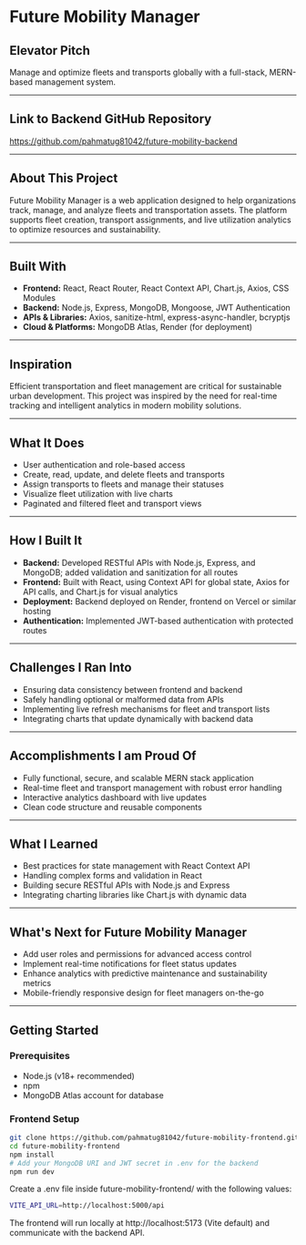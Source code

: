 # Future Mobility Manager

## Elevator Pitch
Manage and optimize fleets and transports globally with a full-stack, MERN-based management system.

---

## Link to Backend GitHub Repository
https://github.com/pahmatug81042/future-mobility-backend

---

## About This Project
Future Mobility Manager is a web application designed to help organizations track, manage, and analyze fleets and transportation assets. The platform supports fleet creation, transport assignments, and live utilization analytics to optimize resources and sustainability.

---

## Built With
- **Frontend:** React, React Router, React Context API, Chart.js, Axios, CSS Modules  
- **Backend:** Node.js, Express, MongoDB, Mongoose, JWT Authentication  
- **APIs & Libraries:** Axios, sanitize-html, express-async-handler, bcryptjs  
- **Cloud & Platforms:** MongoDB Atlas, Render (for deployment)  

---

## Inspiration
Efficient transportation and fleet management are critical for sustainable urban development. This project was inspired by the need for real-time tracking and intelligent analytics in modern mobility solutions.

---

## What It Does
- User authentication and role-based access  
- Create, read, update, and delete fleets and transports  
- Assign transports to fleets and manage their statuses  
- Visualize fleet utilization with live charts  
- Paginated and filtered fleet and transport views  

---

## How I Built It
- **Backend:** Developed RESTful APIs with Node.js, Express, and MongoDB; added validation and sanitization for all routes  
- **Frontend:** Built with React, using Context API for global state, Axios for API calls, and Chart.js for visual analytics  
- **Deployment:** Backend deployed on Render, frontend on Vercel or similar hosting  
- **Authentication:** Implemented JWT-based authentication with protected routes  

---

## Challenges I Ran Into
- Ensuring data consistency between frontend and backend  
- Safely handling optional or malformed data from APIs  
- Implementing live refresh mechanisms for fleet and transport lists  
- Integrating charts that update dynamically with backend data  

---

## Accomplishments I am Proud Of
- Fully functional, secure, and scalable MERN stack application  
- Real-time fleet and transport management with robust error handling  
- Interactive analytics dashboard with live updates  
- Clean code structure and reusable components  

---

## What I Learned
- Best practices for state management with React Context API  
- Handling complex forms and validation in React  
- Building secure RESTful APIs with Node.js and Express  
- Integrating charting libraries like Chart.js with dynamic data  

---

## What's Next for Future Mobility Manager
- Add user roles and permissions for advanced access control  
- Implement real-time notifications for fleet status updates  
- Enhance analytics with predictive maintenance and sustainability metrics  
- Mobile-friendly responsive design for fleet managers on-the-go  

---

## Getting Started

### Prerequisites
- Node.js (v18+ recommended)  
- npm
- MongoDB Atlas account for database  

### Frontend Setup
```bash
git clone https://github.com/pahmatug81042/future-mobility-frontend.git
cd future-mobility-frontend
npm install
# Add your MongoDB URI and JWT secret in .env for the backend
npm run dev
```

Create a .env file inside future-mobility-frontend/ with the following values:
  ```bash
  VITE_API_URL=http://localhost:5000/api
  ```

The frontend will run locally at http://localhost:5173 (Vite default) and communicate with the backend API.